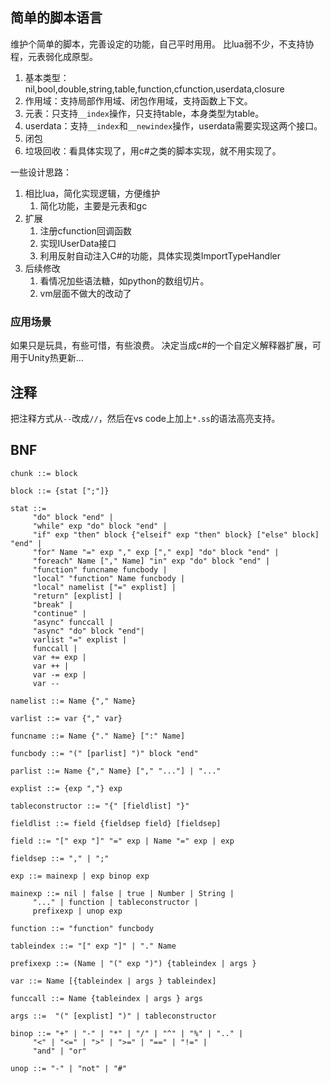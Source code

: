 ## 简单的脚本语言
维护个简单的脚本，完善设定的功能，自己平时用用。
比lua弱不少，不支持协程，元表弱化成原型。
1. 基本类型：nil,bool,double,string,table,function,cfunction,userdata,closure
2. 作用域：支持局部作用域、闭包作用域，支持函数上下文。
3. 元表：只支持`__index`操作，只支持table，本身类型为table。
4. userdata：支持`__index`和`__newindex`操作，userdata需要实现这两个接口。
5. 闭包
6. 垃圾回收：看具体实现了，用c#之类的脚本实现，就不用实现了。

一些设计思路：
1. 相比lua，简化实现逻辑，方便维护
    1. 简化功能，主要是元表和gc
2. 扩展
    1. 注册cfunction回调函数
    2. 实现IUserData接口
    3. 利用反射自动注入C#的功能，具体实现类ImportTypeHandler
3. 后续修改
    1. 看情况加些语法糖，如python的数组切片。
    2. vm层面不做大的改动了

### 应用场景
如果只是玩具，有些可惜，有些浪费。
决定当成c#的一个自定义解释器扩展，可用于Unity热更新...

## 注释
把注释方式从`--`改成`//`，然后在vs code上加上`*.ss`的语法高亮支持。

## BNF
```
chunk ::= block

block ::= {stat [";"]}

stat ::=
     "do" block "end" |
     "while" exp "do" block "end" |
     "if" exp "then" block {"elseif" exp "then" block} ["else" block] "end" |
     "for" Name "=" exp "," exp ["," exp] "do" block "end" |
     "foreach" Name ["," Name] "in" exp "do" block "end" |
     "function" funcname funcbody |
     "local" "function" Name funcbody |
     "local" namelist ["=" explist] |
     "return" [explist] |
     "break" |
     "continue" |
     "async" funccall |
     "async" "do" block "end"|
     varlist "=" explist |
     funccall |
     var += exp |
     var ++ |
     var -= exp |
     var --

namelist ::= Name {"," Name}

varlist ::= var {"," var}

funcname ::= Name {"." Name} [":" Name]

funcbody ::= "(" [parlist] ")" block "end"

parlist ::= Name {"," Name} ["," "..."] | "..."

explist ::= {exp ","} exp

tableconstructor ::= "{" [fieldlist] "}"

fieldlist ::= field {fieldsep field} [fieldsep]

field ::= "[" exp "]" "=" exp | Name "=" exp | exp

fieldsep ::= "," | ";"

exp ::= mainexp | exp binop exp

mainexp ::= nil | false | true | Number | String |
     "..." | function | tableconstructor |
     prefixexp | unop exp

function ::= "function" funcbody

tableindex ::= "[" exp "]" | "." Name

prefixexp ::= (Name | "(" exp ")") {tableindex | args }

var ::= Name [{tableindex | args } tableindex]

funccall ::= Name {tableindex | args } args

args ::=  "(" [explist] ")" | tableconstructor

binop ::= "+" | "-" | "*" | "/" | "^" | "%" | ".." |
     "<" | "<=" | ">" | ">=" | "==" | "!=" |
     "and" | "or"

unop ::= "-" | "not" | "#"
```